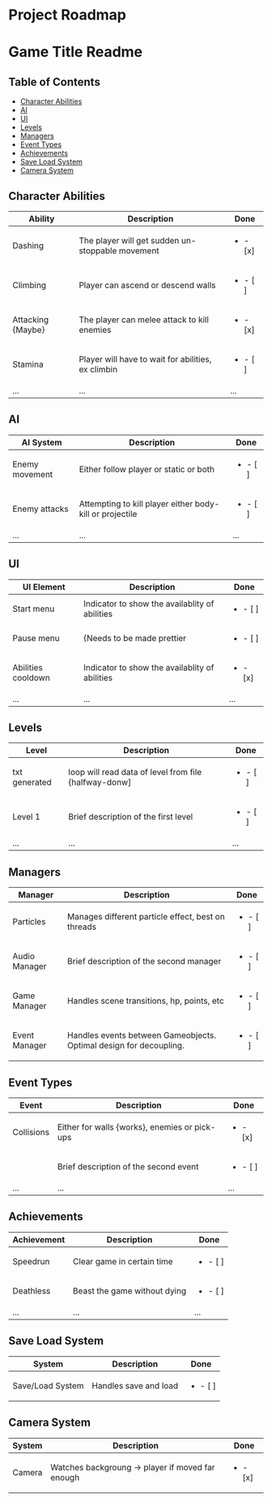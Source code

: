 # Project Roadmap
# Game Title Readme

## Table of Contents
- [Character Abilities](#character-abilities)
- [AI](#ai)
- [UI](#ui)
- [Levels](#levels)
- [Managers](#managers)
- [Event Types](#event-types)
- [Achievements](#achievements)
- [Save Load System](#save-load-system)
- [Camera System](#camera-system)


## Character Abilities
| Ability                  | Description                                              | Done |
|--------------------------|----------------------------------------------------------|------|
| Dashing                  | The player will get sudden un-stoppable movement         |  <ul><li>- [x] </li></ul> |
| Climbing                 | Player can ascend or descend walls                       |  <ul><li>- [ ] </li></ul> |
| Attacking {Maybe}        | The player can melee attack to kill enemies              |  <ul><li>- [x] </li></ul> |
| Stamina                  | Player will have to wait for abilities, ex climbin       |  <ul><li>- [ ] </li></ul>  |
| ...                      | ...                                                      | ...  |

## AI
| AI System                | Description                                              | Done |
|--------------------------|----------------------------------------------------------|------|
| Enemy movement           | Either follow player or static or both                   |  <ul><li>- [ ] </li></ul>  |
| Enemy attacks            | Attempting to kill player either body-kill or projectile |  <ul><li>- [ ] </li></ul>  |
| ...                      | ...                                                      | ...  |

## UI
| UI Element               | Description                                              | Done |
|--------------------------|----------------------------------------------------------|------|
| Start menu	           | Indicator to show the availablity of abilities           |  <ul><li>- [ ] </li></ul>  |
| Pause menu	           | {Needs to be made prettier                               |  <ul><li>- [ ] </li></ul>  |
| Abilities cooldown       | Indicator to show the availablity of abilities           |  <ul><li>- [x] </li></ul>  |
| ...                      | ...                                                      | ...  |

## Levels
| Level                    | Description                                              | Done |
|--------------------------|----------------------------------------------------------|------|
| txt generated            | loop will read data of level from file {halfway-donw]    |  <ul><li>- [ ] </li></ul>  |
| Level 1                  | Brief description of the first level                     |  <ul><li>- [ ] </li></ul>  |
| ...                      | ...                                                      | ...  |

## Managers
| Manager                  | Description                                              | Done |
|--------------------------|----------------------------------------------------------|------|
| Particles                | Manages different particle effect, best on threads       |  <ul><li>- [ ] </li></ul>  |
| Audio Manager            | Brief description of the second manager                  |  <ul><li>- [ ] </li></ul>  |
| Game Manager             | Handles scene transitions, hp, points, etc               | <ul><li>- [ ] </li></ul>   |
| Event Manager            | Handles events between Gameobjects. Optimal design for decoupling.| <ul><li>- [ ] </li></ul>   |
        

## Event Types
| Event                    | Description                                              | Done |
|--------------------------|----------------------------------------------------------|------|
| Collisions               | Either for walls {works}, enemies or pick-ups            |  <ul><li>- [x] </li></ul>  |
|                          | Brief description of the second event                    |  <ul><li>- [ ] </li></ul>  |
| ...                      | ...                                                      | ...  |

## Achievements
| Achievement              | Description                                              | Done |
|--------------------------|----------------------------------------------------------|------|
| Speedrun                 | Clear game in certain time                               |  <ul><li>- [ ] </li></ul>  |
| Deathless                | Beast the game without dying                             |  <ul><li>- [ ] </li></ul>  |
| ...                      | ...                                                      | ...  |

## Save Load System
| System                   | Description                                              | Done |
|--------------------------|----------------------------------------------------------|------|
| Save/Load System         | Handles save and load                                    |  <ul><li>- [ ] </li></ul>  |

## Camera System
| System                   | Description                                              | Done |
|--------------------------|----------------------------------------------------------|------|
| Camera                   | Watches backgroung -> player if moved far enough         |  <ul><li>- [x] </li></ul>  |


